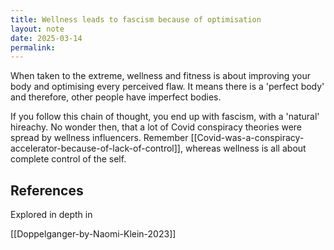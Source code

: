 ```yaml
---
title: Wellness leads to fascism because of optimisation
layout: note
date: 2025-03-14
permalink:
---
```


When taken to the extreme, wellness and fitness is about improving your body and optimising every perceived flaw. It means there is a 'perfect body' and therefore, other people have imperfect bodies. 

If you follow this chain of thought, you end up with fascism, with a 'natural' hireachy. No wonder then, that a lot of Covid conspiracy theories were spread by wellness influencers. 
Remember [[Covid-was-a-conspiracy-accelerator-because-of-lack-of-control]], whereas wellness is all about complete control of the self. 

## References

Explored in depth in

[[Doppelganger-by-Naomi-Klein-2023]]